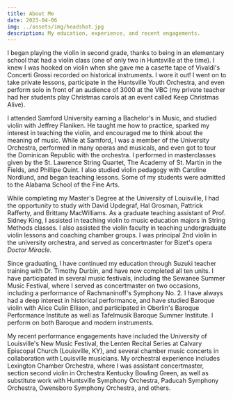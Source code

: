 ```yaml
---
title: About Me
date: 2023-04-06
img: ../assets/img/headshot.jpg
description: My education, experience, and recent engagements.
---
```


I began playing the violin in second grade, thanks to being in an elementary school that had a violin class (one of only two in Huntsville at the time). I knew I was hooked on violin when she gave me a casette tape of Vivaldi's Concerti Grossi recorded on historical instruments. I wore it out! I went on to take private lessons, participate in the Huntsville Youth Orchestra, and even perform solo in front of an audience of 3000 at the VBC (my private teacher had her students play Christmas carols at an event called Keep Christmas Alive).

I attended Samford University earning a Bachelor's in Music, and studied violin with Jeffrey Flaniken.  He taught me how to practice, sparked my interest in teaching the violin, and encouraged me to think about the meaning of music. While at Samford, I was a member of the University Orchestra, performed in many operas and musicals, and even got to tour the Dominican Republic with the orchestra. I performed in masterclasses given by the St. Lawrence String Quartet, The Academy of St. Martin in the Fields, and Phillipe Quint. I also studied violin pedagogy with Caroline Nordlund, and began teaching lessons. Some of my students were admitted to the Alabama School of the Fine Arts.  

While completing my Master's Degree at the University of Louisville, I had the opportunity to study with David Updegraf, Hal Grosman, Pattrick Rafferty, and Brittany MacWilliams. As a graduate teaching assistant of Prof. Sidney King, I assisted in teaching violin to music education majors in String Methods classes. I also assisted the violin faculty in teaching undergraduate violin lessons and coaching chamber groups. I was principal 2nd violin in the university orchestra, and served as concertmaster for Bizet's opera *Doctor Miracle*.

Since graduating, I have continued my education through Suzuki teacher training with Dr. Timothy Durbin, and have now completed all ten units. I have participated in several music festivals, including the Sewanee Summer Music Festival, where I served as concertmaster on two occasions, including a performance of Rachmaninoff's Symphony No. 2. I have always had a deep interest in historical performance, and have studied Baroque violin with Alice Culin Ellison, and participated in Oberlin's Baroque Performance Institute as well as Tafelmusik Baroque Summer Institute. I perform on both Baroque and modern instruments. 

My recent performance engagements have included the University of Louisville's New Music Festival, the Lenten Recital Series at Calvary Episcopal Church (Louisville, KY), and several chamber music concerts in collaboration with Louisville musicians. My orchestral experience includes Lexington Chamber Orchestra, where I was assistant concertmaster, section second violin in Orchestra Kentucky Bowling Green, as well as substitute work with Huntsville Symphony Orchestra, Paducah Symphony Orchestra, Owensboro Symphony Orchestra, and others. 


